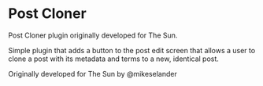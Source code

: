 # Post Cloner

Post Cloner plugin originally developed for The Sun.

Simple plugin that adds a button to the post edit screen that allows a user to clone a post with its metadata and terms to a new, identical post.

Originally developed for The Sun by @mikeselander
